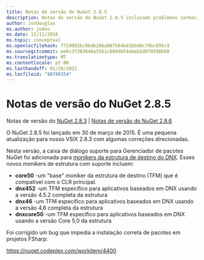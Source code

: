 ```yaml
---
title: Notas de versão do NuGet 2.8.5
description: Notas de versão do NuGet 2.8.5 incluindo problemas conhecidos, correções de bugs, recursos adicionados e DCRs.
author: JonDouglas
ms.author: jodou
ms.date: 11/11/2016
ms.topic: conceptual
ms.openlocfilehash: f729092bc964b286a007564bd3bbd8c79bc895c9
ms.sourcegitcommit: ee6c3f203648a5561c809db54ebeb1d0f0598b68
ms.translationtype: MT
ms.contentlocale: pt-BR
ms.lasthandoff: 01/26/2021
ms.locfileid: "98780354"
---
```

# <a name="nuget-285-release-notes"></a>Notas de versão do NuGet 2.8.5

Notas de versão do [NuGet 2.8.3](../release-notes/nuget-2.8.3.md)  |  [Notas de versão do NuGet 2.8.6](../release-notes/nuget-2.8.6.md)

O NuGet 2.8.5 foi lançado em 30 de março de 2015. É uma pequena atualização para nosso VSIX 2.8.3 com algumas correções direcionadas.

Nesta versão, a caixa de diálogo suporte para Gerenciador de pacotes NuGet foi adicionada para [monikers da estrutura de destino do DNX](https://github.com/aspnet/dnx).  Esses novos monikers de estrutura com suporte incluem:

* **core50** -um "base" moniker da estrutura de destino (TFM) que é compatível com o CLR principal.
* **dnx452** -um TFM específico para aplicativos baseados em DNX usando a versão 4.5.2 completa da estrutura
* **dnx46** -um TFM específico para aplicativos baseados em DNX usando a versão 4,6 completa da estrutura
* **dnxcore50** -um TFM específico para aplicativos baseados em DNX usando a versão Core 5,0 da estrutura

Foi corrigido um bug que impedia a instalação correta de pacotes em projetos FSharp:

https://nuget.codeplex.com/workitem/4400